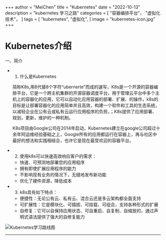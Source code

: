 +++
author = "MeiChen"
title = "Kubernetes"
date = "2022-10-13"
description = "kubernetes 学习之路"
categories = [
    "容器编排平台"，
    "虚拟化技术"，
]
tags = [
    "kubernetes",
    "虚拟化",
]
image = "kubernetes-icon.jpg"
+++

# Kubernetes介绍

一、简介

- 1. 什么是Kubernetes

  简称K8s,用8代替8个字符“ubernerte”而成的速写，K8s是一个开源的容器编排平台，它是一个跨主机集群的开源容器调度平台，用于管理云平台中多个主机上的容器化的应用，它可以自动化应用容器的部署、扩展、的操作，k8s的目标是让部署容器化的应用简单并且高效，构建一个软件和工具的生态系统，以减轻企业在公有云或私有云运行应用程序的负担，；K8s提供了应用部署、规划，更新，维护的一种机制。

   K8s项目由Google公司在2014年启动，Kubernetes建立在google公司超过十余年阿运维经验基础之上，Google所有的应用都运行在容器上，再与社区中最好的想法和实践相结合，也许它是现在最受欢迎的容器平台。
- 2. 使用k8s可以快速高效响应客户的需求：
  - 快速、可预测地部署您的应用程序
  - 拥有即使扩展应用程序的能力
  - 不影响现有业务的情况下，无缝地发布新功能
  - 优化了硬件资源，降低成本

- 3. k8s具有如下特点：
  - 便捷性：无论公有云、私有云、混合云还是多云架构都全面支持
  - 可扩展性：它是模块化、可插拔、可挂载、可组合，支持各种形式的扩展
  - 自修复：它可以自保持应用状态、可自重启、自复制、自缩放的，通过声明式语法提供了强大的自修复能力

![Kubernetes学习路线图](hugo-theme-stack\exampleSite\content\post\kubernetes\kubernetes-学习路线图.png)

<!--more-->
---

